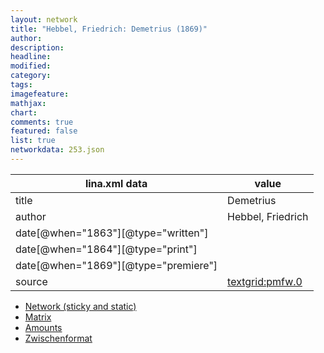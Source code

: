 ```yaml
---
layout: network
title: "Hebbel, Friedrich: Demetrius (1869)"
author:
description:
headline:
modified:
category:
tags:
imagefeature: 
mathjax: 
chart: 
comments: true
featured: false
list: true
networkdata: 253.json
---
```

lina.xml data  | value
------------- | -------------
title|Demetrius
author|Hebbel, Friedrich
date[@when="1863"][@type="written"]|
date[@when="1864"][@type="print"]|
date[@when="1869"][@type="premiere"]|
source|[textgrid:pmfw.0](https://textgridlab.org/1.0/tgcrud-public/rest/textgrid:pmfw.0/data)



* [Network (sticky and static)](/network253)
* [Matrix](/matrix253)
* [Amounts](/amount253)
* [Zwischenformat](/lina253 )
